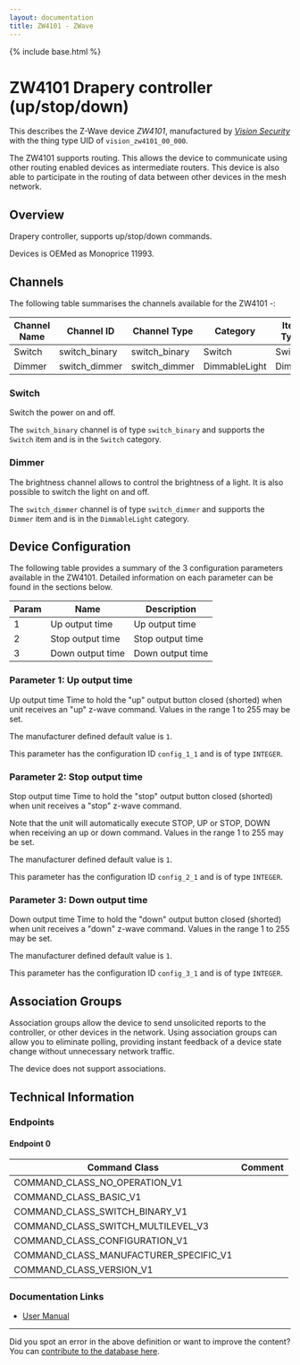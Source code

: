 ```yaml
---
layout: documentation
title: ZW4101 - ZWave
---
```


{% include base.html %}

# ZW4101 Drapery controller (up/stop/down)
This describes the Z-Wave device *ZW4101*, manufactured by *[Vision Security](http://www.visionsecurity.com.tw/)* with the thing type UID of ```vision_zw4101_00_000```.

The ZW4101 supports routing. This allows the device to communicate using other routing enabled devices as intermediate routers.  This device is also able to participate in the routing of data between other devices in the mesh network.

## Overview

Drapery controller, supports up/stop/down commands.

Devices is OEMed as Monoprice 11993.

## Channels

The following table summarises the channels available for the ZW4101 -:

| Channel Name | Channel ID | Channel Type | Category | Item Type |
|--------------|------------|--------------|----------|-----------|
| Switch | switch_binary | switch_binary | Switch | Switch | 
| Dimmer | switch_dimmer | switch_dimmer | DimmableLight | Dimmer | 

### Switch
Switch the power on and off.

The ```switch_binary``` channel is of type ```switch_binary``` and supports the ```Switch``` item and is in the ```Switch``` category.

### Dimmer
The brightness channel allows to control the brightness of a light.
            It is also possible to switch the light on and off.

The ```switch_dimmer``` channel is of type ```switch_dimmer``` and supports the ```Dimmer``` item and is in the ```DimmableLight``` category.



## Device Configuration

The following table provides a summary of the 3 configuration parameters available in the ZW4101.
Detailed information on each parameter can be found in the sections below.

| Param | Name  | Description |
|-------|-------|-------------|
| 1 | Up output time | Up output time |
| 2 | Stop output time | Stop output time |
| 3 | Down output time | Down output time |

### Parameter 1: Up output time

Up output time
Time to hold the "up" output button closed (shorted) when unit receives an "up" z-wave command.
Values in the range 1 to 255 may be set.

The manufacturer defined default value is ```1```.

This parameter has the configuration ID ```config_1_1``` and is of type ```INTEGER```.


### Parameter 2: Stop output time

Stop output time
Time to hold the "stop" output button closed (shorted) when unit receives a "stop" z-wave command.

Note that the unit will automatically execute STOP, UP or STOP, DOWN when receiving an up or down command.
Values in the range 1 to 255 may be set.

The manufacturer defined default value is ```1```.

This parameter has the configuration ID ```config_2_1``` and is of type ```INTEGER```.


### Parameter 3: Down output time

Down output time
Time to hold the "down" output button closed (shorted) when unit receives a "down" z-wave command.
Values in the range 1 to 255 may be set.

The manufacturer defined default value is ```1```.

This parameter has the configuration ID ```config_3_1``` and is of type ```INTEGER```.


## Association Groups

Association groups allow the device to send unsolicited reports to the controller, or other devices in the network. Using association groups can allow you to eliminate polling, providing instant feedback of a device state change without unnecessary network traffic.

The device does not support associations.
## Technical Information

### Endpoints

#### Endpoint 0

| Command Class | Comment |
|---------------|---------|
| COMMAND_CLASS_NO_OPERATION_V1| |
| COMMAND_CLASS_BASIC_V1| |
| COMMAND_CLASS_SWITCH_BINARY_V1| |
| COMMAND_CLASS_SWITCH_MULTILEVEL_V3| |
| COMMAND_CLASS_CONFIGURATION_V1| |
| COMMAND_CLASS_MANUFACTURER_SPECIFIC_V1| |
| COMMAND_CLASS_VERSION_V1| |

### Documentation Links

* [User Manual](https://www.cd-jackson.com/zwave_device_uploads/300/vision-zw4102-also-known-as-monoprice-curtain-module-ZW-4101-ZW-4102-Curtain-Module-Manual.pdf)

---

Did you spot an error in the above definition or want to improve the content?
You can [contribute to the database here](http://www.cd-jackson.com/index.php/zwave/zwave-device-database/zwave-device-list/devicesummary/300).

